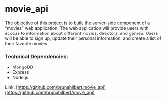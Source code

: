 # movie_api

The objective of this project is to build the server-side component of a “movies” web application. The web application will provide users with access to information about different movies, directors, and genres. Users will be able to sign up, update their personal information, and create a list of their favorite movies.


### Technical Dependencies:

- MongoDB
- Express
- Node.js

Link:  [https://github.com/brunahilbert/movie_api](https://github.com/brunahilbert/movie_api)